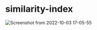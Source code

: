 # similarity-index
![Screenshot from 2022-10-03 17-05-55](https://user-images.githubusercontent.com/50488701/193567777-853c8904-48ec-463f-92ca-8f61ee075cf4.png)
